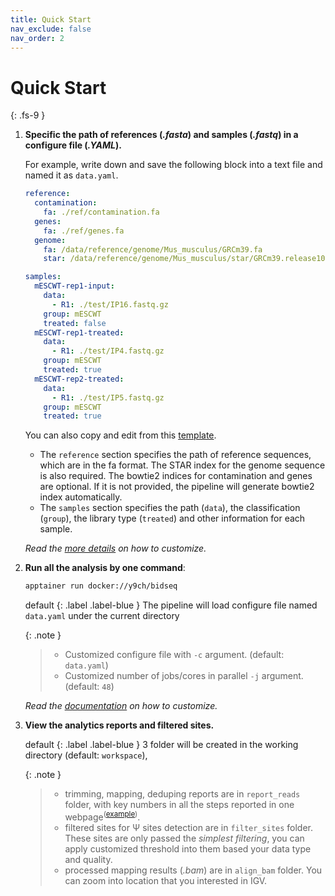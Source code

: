 ```yaml
---
title: Quick Start
nav_exclude: false
nav_order: 2
---
```


<!-- prettier-ignore-start -->
# Quick Start
{: .fs-9 }
<!-- prettier-ignore-end -->

1. **Specific the path of references (_.fasta_) and samples (_.fastq_) in a configure file (_.YAML_).**

   For example, write down and save the following block into a text file and named it as `data.yaml`.

   ```yaml
   reference:
     contamination:
       fa: ./ref/contamination.fa
     genes:
       fa: ./ref/genes.fa
     genome:
       fa: /data/reference/genome/Mus_musculus/GRCm39.fa
       star: /data/reference/genome/Mus_musculus/star/GRCm39.release108

   samples:
     mESCWT-rep1-input:
       data:
         - R1: ./test/IP16.fastq.gz
       group: mESCWT
       treated: false
     mESCWT-rep1-treated:
       data:
         - R1: ./test/IP4.fastq.gz
       group: mESCWT
       treated: true
     mESCWT-rep2-treated:
       data:
         - R1: ./test/IP5.fastq.gz
       group: mESCWT
       treated: true
   ```

   You can also copy and edit from this [template](test/data.yaml).

   - The `reference` section specifies the path of reference sequences, which are in the fa format. The STAR index for the genome sequence is also required. The bowtie2 indices for contamination and genes are optional. If it is not provided, the pipeline will generate bowtie2 index automatically.
   - The `samples` section specifies the path (`data`), the classification (`group`), the library type (`treated`) and other information for each sample.

   _Read the [more details](https://y9c.github.io/pseudoU-BIDseq/Step-by-step-instruction.html#define-settings-in-the-configure-file) on how to customize._

2. **Run all the analysis by one command**:

   ```bash
   apptainer run docker://y9ch/bidseq
   ```

   default
   {: .label .label-blue }
   The pipeline will load configure file named `data.yaml` under the current directory

   {: .note }

   > - Customized configure file with `-c` argument. (default: `data.yaml`)
   > - Customized number of jobs/cores in parallel `-j` argument. (default: `48`)

   _Read the [documentation](https://y9c.github.io/pseudoU-BIDseq/Step-by-step-instruction.html#customized-settings-in-command-line) on how to customize._

3. **View the analytics reports and filtered sites.**

   default
   {: .label .label-blue }
   3 folder will be created in the working directory (default: `workspace`),

   {: .note }

   > - trimming, mapping, deduping reports are in `report_reads` folder, with key numbers in all the steps reported in one webpage<sup>([example](https://y9c.github.io/pseudoU-BIDseq/readsStats))</sup>.
   > - filtered sites for &Psi; sites detection are in `filter_sites` folder. These sites are only passed the _simplest filtering_, you can apply customized threshold into them based your data type and quality.
   > - processed mapping results (_.bam_) are in `align_bam` folder. You can zoom into location that you interested in IGV.
